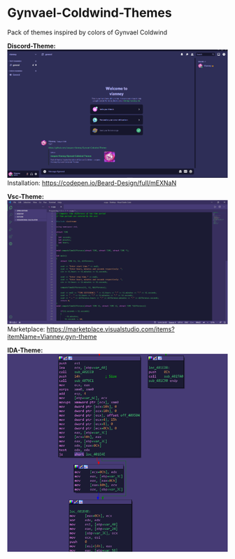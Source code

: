 # Gynvael-Coldwind-Themes
Pack of themes inspired by colors of Gynvael Coldwind


**Discord-Theme:**
![Discord](https://github.com/Jacques-Vianney/Gynvael-Coldwind-Themes/blob/main/Image/discord.png)
Installation: https://codepen.io/Beard-Design/full/mEXNaN


**Vsc-Theme:**
![VSC](https://github.com/Jacques-Vianney/Gynvael-Coldwind-Themes/blob/main/Image/vsc.png)
Marketplace: https://marketplace.visualstudio.com/items?itemName=Vianney.gyn-theme

**IDA-Theme:**
![VSC](https://github.com/Jacques-Vianney/Gynvael-Coldwind-Themes/blob/main/Image/IDA.png)
